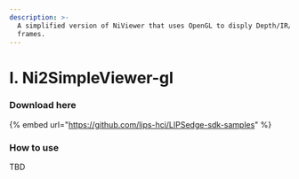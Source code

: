 ```yaml
---
description: >-
  A simplified version of NiViewer that uses OpenGL to disply Depth/IR/Color
  frames.
---
```


# I. Ni2SimpleViewer-gl

### Download here

{% embed url="https://github.com/lips-hci/LIPSedge-sdk-samples" %}

### How to use

TBD
